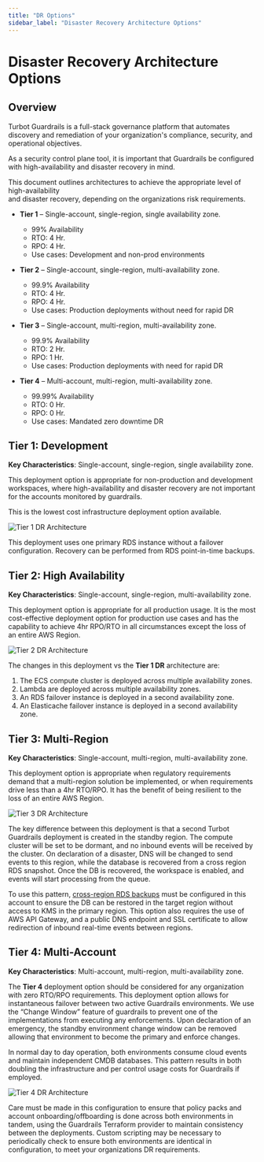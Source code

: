 ```yaml
---
title: "DR Options"
sidebar_label: "Disaster Recovery Architecture Options"
---
```


# Disaster Recovery Architecture Options

## Overview

Turbot Guardrails is a full-stack governance platform that automates discovery and remediation of your organization's compliance, security, and operational objectives.

As a security control plane tool, it is important that Guardrails be configured with high-availability and disaster recovery in mind.

This document outlines architectures to achieve the appropriate level of high-availability  
and disaster recovery, depending on the organizations risk requirements.

- **Tier 1** – Single-account, single-region, single availability zone.

  - 99% Availability
  - RTO: 4 Hr.
  - RPO: 4 Hr.
  - Use cases: Development and non-prod environments

- **Tier 2** – Single-account, single-region, multi-availability zone.

  - 99.9% Availability
  - RTO: 4 Hr.
  - RPO: 4 Hr.
  - Use cases: Production deployments without need for rapid DR

- **Tier 3** – Single-account, multi-region, multi-availability zone.

  - 99.9% Availability
  - RTO: 2 Hr.
  - RPO: 1 Hr.
  - Use cases: Production deployments with need for rapid DR

- **Tier 4** – Multi-account, multi-region, multi-availability zone.
  - 99.99% Availability
  - RTO: 0 Hr.
  - RPO: 0 Hr.
  - Use cases: Mandated zero downtime DR

## Tier 1: Development

**Key Characteristics**: Single-account, single-region, single availability zone.

This deployment option is appropriate for non-production and development workspaces, where high-availability and disaster recovery are not important for the accounts monitored by guardrails.

This is the lowest cost infrastructure deployment option available.

![Tier 1 DR Architecture](/images/docs/guardrails/guides/hosting-guardrails/disaster-recovery/dr-options/tier-1.png)

This deployment uses one primary RDS instance without a failover configuration. Recovery can be performed from RDS point-in-time backups.

## Tier 2: High Availability

**Key Characteristics**: Single-account, single-region, multi-availability zone.

This deployment option is appropriate for all production usage. It is the most cost-effective deployment option for production use cases and has the capability to achieve 4hr RPO/RTO in all circumstances except the loss of an entire AWS Region.

![Tier 2 DR Architecture](/images/docs/guardrails/guides/hosting-guardrails/disaster-recovery/dr-options/tier-2.png)

The changes in this deployment vs the **Tier 1 DR** architecture are:

1. The ECS compute cluster is deployed across multiple availability zones.
2. Lambda are deployed across multiple availability zones.
3. An RDS failover instance is deployed in a second availability zone.
4. An Elasticache failover instance is deployed in a second availability zone.

## Tier 3: Multi-Region

**Key Characteristics**: Single-account, multi-region, multi-availability zone.

This deployment option is appropriate when regulatory requirements demand that a multi-region solution be implemented, or when requirements drive less than a 4hr RTO/RPO. It has the benefit of being resilient to the loss of an entire AWS Region.

![Tier 3 DR Architecture](/images/docs/guardrails/guides/hosting-guardrails/disaster-recovery/dr-options/tier-3.png)

The key difference between this deployment is that a second Turbot Guardrails deployment is created in the standby region. The compute cluster will be set to be dormant, and no inbound events will be received by the cluster. On declaration of a disaster, DNS will be changed to send events to this region, while the database is recovered from a cross region RDS snapshot. Once the DB is recovered, the workspace is enabled, and events will start processing from the queue.

To use this pattern, [cross-region RDS backups](https://docs.aws.amazon.com/AmazonRDS/latest/UserGuide/USER_ReplicateBackups.html) must be configured in this account to ensure the DB can be restored in the target region without access to KMS in the primary region. This option also requires the use of AWS API Gateway, and a public DNS endpoint and SSL certificate to allow redirection of inbound real-time events between regions.

## Tier 4: Multi-Account

**Key Characteristics**: Multi-account, multi-region, multi-availability zone.

The **Tier 4** deployment option should be considered for any organization with zero RTO/RPO requirements. This deployment option allows for instantaneous failover between two active Guardrails environments. We use the “Change Window” feature of guardrails to prevent one of the implementations from executing any enforcements. Upon declaration of an emergency, the standby environment change window can be removed allowing that environment to become the primary and enforce changes.

In normal day to day operation, both environments consume cloud events and maintain independent CMDB databases. This pattern results in both doubling the infrastructure and per control usage costs for Guardrails if employed.

![Tier 4 DR Architecture](/images/docs/guardrails/guides/hosting-guardrails/disaster-recovery/dr-options/tier-4.png)

Care must be made in this configuration to ensure that policy packs and account onboarding/offboarding is done across both environments in tandem, using the Guardrails Terraform provider to maintain consistency between the deployments. Custom scripting may be necessary to periodically check to ensure both environments are identical in configuration, to meet your organizations DR requirements.
